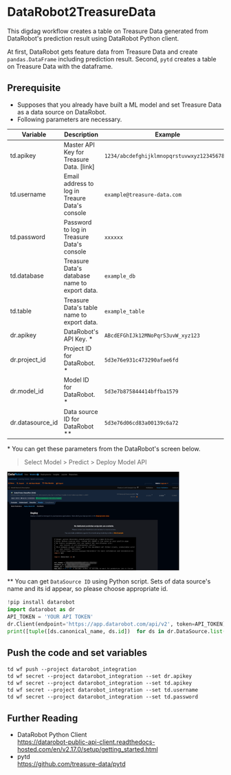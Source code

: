 # DataRobot2TreasureData
This digdag workflow creates a table on Treasure Data generated from DataRobot's prediction result using DataRobot Python client.   
  
At first, DataRobot gets feature data from Treasure Data and create `pandas.DataFrame` including prediction result.
Second, `pytd` creates a table on Treasure Data with the dataframe.

## Prerequisite
- Supposes that you already have built a ML model and set Treasure Data as a data source on DataRobot.
- Following parameters are necessary.  

| Variable | Description | Example |
| -------- | ----------- | --------|
| td.apikey | Master API Key for Treasure Data. [link] | `1234/abcdefghijklmnopqrstuvwxyz1234567890`|
| td.username | Email address to log in Treaure Data's console | `example@treasure-data.com` |
| td.password | Password to log in Treasure Data's console | `xxxxxx` |
| td.database | Treasure Data's database name to export data. | `example_db` |
| td.table | Treasure Data's table name to export data. | `example_table` |
| dr.apikey | DataRobot's API Key. \*  | `ABcdEFGhIJk12MNoPqrS3uvW_xyz123`|
| dr.project_id | Project ID for DataRobot. \* | `5d3e76e931c473290afae6fd` | 
| dr.model_id | Model ID for DataRobot. \* | `5d3e7b875844414bffba1579` | 
| dr.datasource_id | Data source ID for DataRobot \** | `5d3e76d06cd83a00139c6a72` |

\* You can get these parameters from the DataRobot's screen below.  
> Select Model > Predict > Deploy Model API
<img src="./images/datarobot.png" width="400px">

\** You can get `DataSource ID` using Python script. Sets of data source's name and its id appear, so please choose appropriate id.
```python:get_datasource.py
!pip install datarobot
import datarobot as dr
API_TOKEN = 'YOUR API TOKEN'
dr.Client(endpoint='https://app.datarobot.com/api/v2', token=API_TOKEN)
print([tuple([ds.canonical_name, ds.id])  for ds in dr.DataSource.list()])
```

## Push the code and set variables
```
td wf push --project datarobot_integration
td wf secret --project datarobot_integration --set dr.apikey
td wf secret --project datarobot_integration --set td.apikey
td wf secret --project datarobot_integration --set td.username
td wf secret --project datarobot_integration --set td.password
```

## Further Reading
- DataRobot Python Client  
https://datarobot-public-api-client.readthedocs-hosted.com/en/v2.17.0/setup/getting_started.html
- pytd  
https://github.com/treasure-data/pytd
